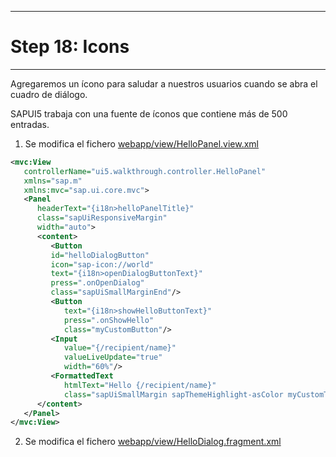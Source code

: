 ***
# Step 18: Icons
***
Agregaremos un ícono para saludar a nuestros usuarios cuando se abra el cuadro de diálogo.


SAPUI5 trabaja con una fuente de íconos que contiene más de 500 entradas.

1. Se modifica el fichero [webapp/view/HelloPanel.view.xml](webapp/view/HelloPanel.view.xml)


``` XML
<mvc:View
   controllerName="ui5.walkthrough.controller.HelloPanel"
   xmlns="sap.m"
   xmlns:mvc="sap.ui.core.mvc">
   <Panel
      headerText="{i18n>helloPanelTitle}"
      class="sapUiResponsiveMargin"
      width="auto">
      <content>
         <Button
         id="helloDialogButton"
         icon="sap-icon://world"
         text="{i18n>openDialogButtonText}"
         press=".onOpenDialog"
         class="sapUiSmallMarginEnd"/>      
         <Button
            text="{i18n>showHelloButtonText}"
            press=".onShowHello"
            class="myCustomButton"/>
         <Input
            value="{/recipient/name}"
            valueLiveUpdate="true"
            width="60%"/>
         <FormattedText
            htmlText="Hello {/recipient/name}"
            class="sapUiSmallMargin sapThemeHighlight-asColor myCustomText"/>
      </content>
   </Panel>
</mvc:View>
```



2. Se modifica el fichero [webapp/view/HelloDialog.fragment.xml](webapp/view/HelloDialog.fragment.xml)